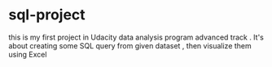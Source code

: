 # sql-project
this is my first project in Udacity data analysis program advanced track . It's about creating some SQL query from given dataset , then visualize them using Excel
